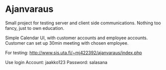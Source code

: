 # Ajanvaraus
Small project for testing server and client side communications. Nothing too fancy, just to own education.

Simple Calendar UI, with customer accounts and employee accounts. Customer can set up 30min meeting with chosen employee.

For testing:
http://www.sis.uta.fi/~mj422392/ajanvaraus/index.php

Use login
Account: jaakko123
Password: salasana
